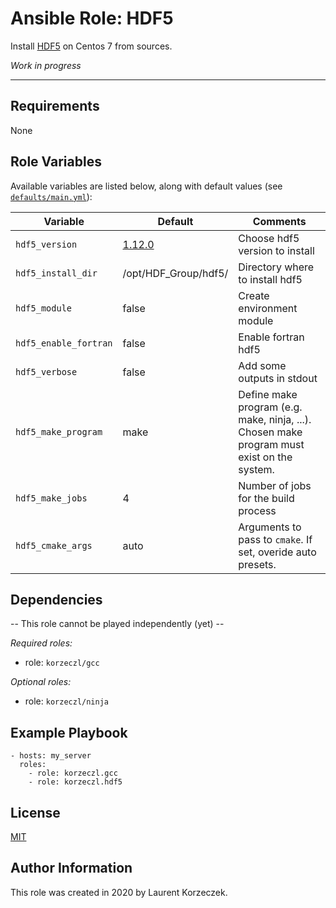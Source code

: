 Ansible Role: HDF5
=====================

[//]: <> (Comment)
[//]: <> (A brief description of the role goes here.)

Install [HDF5](https://www.hdfgroup.org/solutions/hdf5) on Centos 7 from sources.

_Work in progress_

***

Requirements
------------

[//]: <> (Any pre-requisites that may not be covered by Ansible itself 
or the role should be mentioned here. For instance, if the role uses the EC2 module, 
it may be a good idea to mention in this section that the boto package is required.
)

None

Role Variables
--------------

[//]: <> (A description of the settable variables for this role should go here,
including any variables that are in defaults/main.yml, vars/main.yml, 
and any variables that can/should be set via parameters to the role. 
Any variables that are read from other roles and/or the global scope 
\(ie. hostvars, group vars, etc.\) should be mentioned here as well.
)

Available variables are listed below, along with default values (see [`defaults/main.yml`](defaults/main.yml)):

| Variable  |  	Default  | Comments  |
|---|---|---|
| `hdf5_version`   | [1.12.0](https://support.hdfgroup.org/ftp/HDF5/releases/) | Choose hdf5 version to install  |
| `hdf5_install_dir`  | /opt/HDF_Group/hdf5/  | Directory where to install hdf5   |
| `hdf5_module`  | false  | Create environment module  |
| `hdf5_enable_fortran`  | false  | Enable fortran hdf5|
| `hdf5_verbose`  | false  | Add some outputs in stdout |
| `hdf5_make_program`  | make  | Define make program (e.g. make, ninja, ...). Chosen make program must exist on the system. |
| `hdf5_make_jobs`  | 4  | Number of jobs for the build process  |
| `hdf5_cmake_args`  |  auto  | Arguments to pass to `cmake`. If set, overide auto presets. |
                         
Dependencies             
------------       
      
[//]: <> (A list of other roles hosted on Galaxy should go here, 
plus any details in regards to parameters that may need to be set for other roles, 
or variables that are used from other roles.
)

-- This role cannot be played independently (yet) --

*Required roles:*

- role: `korzeczl/gcc`

*Optional roles:*

- role: `korzeczl/ninja`

Example Playbook
----------------

[//]: <> (Including an example of how to use your role \(for instance, with variables passed in as parameters\) is always nice for users too:)

    - hosts: my_server
      roles:
        - role: korzeczl.gcc
        - role: korzeczl.hdf5 

License
-------

[//]: <> (Comment)

[MIT][link-license]

Author Information
------------------

[//]: <> (An optional section for the role authors to include contact information, 
or a website \(HTML is not allowed\).)

This role was created in 2020 by Laurent Korzeczek.

[link-license]: https://gitlab.com/ansible-roles-korzeczl/gcc/-/blob/master/LICENSE
[link-galaxy]: https://galaxy.ansible.com/korzeczl/hdf5
